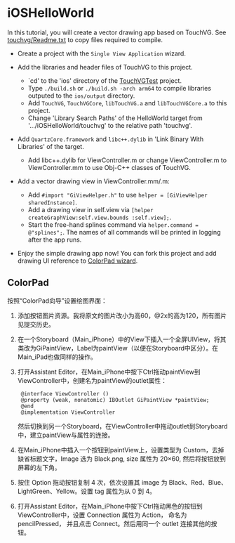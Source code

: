 # iOSHelloWorld

In this tutorial, you will create a vector drawing app based on TouchVG. See [touchvg/Readme.txt](touchvg/Readme.txt) to copy files required to compile.

- Create a project with the `Single View Application` wizard.

- Add the libraries and header files of TouchVG to this project.

   - `cd' to the 'ios' directory of the [TouchVGTest](https://github.com/touchvg/TouchVGTest) project.
   - Type `./build.sh` or `./build.sh -arch arm64` to compile libraries outputed to the `ios/output` directory.
   - Add `TouchVG`, `TouchVGCore`, `libTouchVG.a` and `libTouchVGCore.a` to this project.
   - Change 'Library Search Paths' of the HelloWorld target from '.../iOSHelloWorld/touchvg' to the relative path 'touchvg'.

- Add `QuartzCore.framework` and `libc++.dylib` in 'Link Binary With Libraries' of the target.

   - Add libc++.dylib for ViewController.m or change ViewController.m to ViewController.mm to use Obj-C++ classes of TouchVG.

- Add a vector drawing view in ViewController.mm/.m:

   - Add `#import "GiViewHelper.h"` to use `helper = [GiViewHelper sharedInstance]`.
   - Add a drawing view in self.view via `[helper createGraphView:self.view.bounds :self.view];`.
   - Start the free-hand splines command via `helper.command = @"splines";`. The names of all commands will be printed in logging after the app runs.

- Enjoy the simple drawing app now! You can fork this project and add drawing UI  reference to [ColorPad wizard](http://www.raywenderlich.com/18840/how-to-make-a-simple-drawing-app-with-uikit).

## ColorPad

按照“ColorPad向导”设置绘图界面：

1. 添加按钮图片资源。我将原文的图片改小为高60，@2x的高为120，所有图片见提交历史。

2. 在一个Storyboard（Main_iPhone）中的View下插入一个全屏UIView，将其类改为GiPaintView，Label为paintView（以便在Storyboard中区分）。在Main_iPad也做同样的操作。

3. 打开Assistant Editor，在Main_iPhone中按下Ctrl拖动paintView到ViewController中，创建名为paintView的outlet属性：  

		@interface ViewController ()
		@property (weak, nonatomic) IBOutlet GiPaintView *paintView;
		@end
		@implementation ViewController

   然后切换到另一个Storyboard，在ViewController中拖动outlet到Storyboard中，建立paintView与属性的连接。

4. 在Main_iPhone中插入一个按钮到paintView上，设置类型为 Custom，去掉缺省标题文字，Image 选为 Black.png, size 属性为 20×60, 然后将按钮放到屏幕的左下角。

5. 按住 Option 拖动按钮复制 4 次，依次设置其 image 为 Black、Red、Blue、LightGreen、Yellow。设置 tag 属性为从 0 到 4。

6. 打开Assistant Editor，在Main_iPhone中按下Ctrl拖动黑色的按钮到ViewController中，设置 Connection 属性为 Action， 命名为 pencilPressed， 并且点击 Connect。然后用同一个 outlet 连接其他的按钮。
